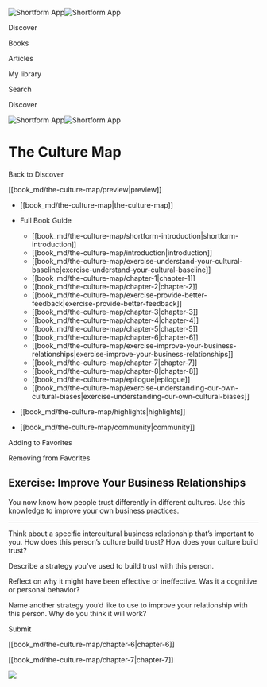 ![Shortform App](/img/logo.36a2399e.svg)![Shortform App](/img/logo-dark.70c1b072.svg)

Discover

Books

Articles

My library

Search

Discover

![Shortform App](/img/logo.36a2399e.svg)![Shortform App](/img/logo-dark.70c1b072.svg)

# The Culture Map

Back to Discover

[[book_md/the-culture-map/preview|preview]]

  * [[book_md/the-culture-map|the-culture-map]]
  * Full Book Guide

    * [[book_md/the-culture-map/shortform-introduction|shortform-introduction]]
    * [[book_md/the-culture-map/introduction|introduction]]
    * [[book_md/the-culture-map/exercise-understand-your-cultural-baseline|exercise-understand-your-cultural-baseline]]
    * [[book_md/the-culture-map/chapter-1|chapter-1]]
    * [[book_md/the-culture-map/chapter-2|chapter-2]]
    * [[book_md/the-culture-map/exercise-provide-better-feedback|exercise-provide-better-feedback]]
    * [[book_md/the-culture-map/chapter-3|chapter-3]]
    * [[book_md/the-culture-map/chapter-4|chapter-4]]
    * [[book_md/the-culture-map/chapter-5|chapter-5]]
    * [[book_md/the-culture-map/chapter-6|chapter-6]]
    * [[book_md/the-culture-map/exercise-improve-your-business-relationships|exercise-improve-your-business-relationships]]
    * [[book_md/the-culture-map/chapter-7|chapter-7]]
    * [[book_md/the-culture-map/chapter-8|chapter-8]]
    * [[book_md/the-culture-map/epilogue|epilogue]]
    * [[book_md/the-culture-map/exercise-understanding-our-own-cultural-biases|exercise-understanding-our-own-cultural-biases]]
  * [[book_md/the-culture-map/highlights|highlights]]
  * [[book_md/the-culture-map/community|community]]



Adding to Favorites 

Removing from Favorites 

## Exercise: Improve Your Business Relationships

You now know how people trust differently in different cultures. Use this knowledge to improve your own business practices.

* * *

Think about a specific intercultural business relationship that’s important to you. How does this person’s culture build trust? How does your culture build trust?

Describe a strategy you’ve used to build trust with this person.

Reflect on why it might have been effective or ineffective. Was it a cognitive or personal behavior?

Name another strategy you’d like to use to improve your relationship with this person. Why do you think it will work?

Submit 

[[book_md/the-culture-map/chapter-6|chapter-6]]

[[book_md/the-culture-map/chapter-7|chapter-7]]

![](https://bat.bing.com/action/0?ti=56018282&Ver=2&mid=0fd08564-3e31-46cd-a9bc-24c9a5e9894f&sid=1711133063fa11eebdec89a8b8ae3bbc&vid=171147a063fa11eea7440fcfeb230d96&vids=0&msclkid=N&pi=0&lg=en-US&sw=800&sh=600&sc=24&nwd=1&tl=Shortform%20%7C%20Book&p=https%3A%2F%2Fwww.shortform.com%2Fapp%2Fbook%2Fthe-culture-map%2Fexercise-improve-your-business-relationships&r=&lt=439&evt=pageLoad&sv=1&rn=194532)
